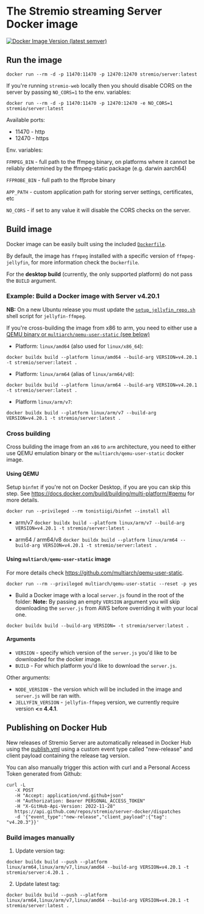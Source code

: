 # The Stremio streaming Server Docker image
[![Docker Image Version (latest semver)](https://img.shields.io/docker/v/stremio/server?label=stremio%2Fserver%3Alatest)](https://hub.docker.com/r/stremio/server)

## Run the image

`docker run --rm -d -p 11470:11470 -p 12470:12470 stremio/server:latest`

If you're running `stremio-web` locally then you should disable CORS on the server by passing `NO_CORS=1` to the env. variables:

`docker run --rm -d -p 11470:11470 -p 12470:12470 -e NO_CORS=1 stremio/server:latest`

Available ports:
- 11470 - http
- 12470 - https

Env. variables:

`FFMPEG_BIN` - full path to the ffmpeg binary, on platforms where it cannot be reliably determined by the ffmpeg-static package (e.g. darwin aarch64)

`FFPROBE_BIN` - full path to the ffprobe binary

`APP_PATH` - custom application path for storing server settings, certificates, etc

`NO_CORS` - if set to any value it will disable the CORS checks on the server.

## Build image

Docker image can be easily built using the included [`Dockerfile`](./Dockerfile).

By default, the image has `ffmpeg` installed with a specific version of `ffmpeg-jellyfin`,
for more information check the `Dockerfile`.

For the **desktop build** (currently, the only supported platform) do not pass the `BUILD` argument.

### Example: Build a Docker image with Server v4.20.1

**NB:** On a new Ubuntu release you must update the [`setup_jellyfin_repo.sh`](./setup_jellyfin_repo.sh) shell script for `jellyfin-ffmpeg`.

If you're cross-building the image from x86 to arm, you need to either use a [QEMU binary or `multiarch/qemu-user-static` (see below)](#cross-building)

- Platform: `linux/amd64` (also used for `linux/x86_64`):

`docker buildx build --platform linux/amd64 --build-arg VERSION=v4.20.1 -t stremio/server:latest .`

- Platform: `linux/arm64` (alias of `linux/arm64/v8`):

`docker buildx build --platform linux/arm64 --build-arg VERSION=v4.20.1 -t stremio/server:latest .`

- Platform `linux/arm/v7`:

`docker buildx build --platform linux/arm/v7 --build-arg VERSION=v4.20.1 -t stremio/server:latest .`

### Cross building
Cross building the image from an `x86` to `arm` architecture, you need to either use QEMU emulation binary or the `multiarch/qemu-user-static` docker image.

#### Using QEMU

Setup `binfmt` if you're not on Docker Desktop, if you are you can skip this step.
See https://docs.docker.com/build/building/multi-platform/#qemu for more details.

`docker run --privileged --rm tonistiigi/binfmt --install all`

- arm/v7
  `docker buildx build --platform linux/arm/v7 --build-arg VERSION=v4.20.1 -t stremio/server:latest .`

- arm64 / arm64/v8
  `docker buildx build --platform linux/arm64 --build-arg VERSION=v4.20.1 -t stremio/server:latest .`

#### Using `multiarch/qemu-user-static` image

For more details check https://github.com/multiarch/qemu-user-static.

`docker run --rm --privileged multiarch/qemu-user-static --reset -p yes`

- Build a Docker image with a local `server.js` found in the root of the folder:
**Note:** By passing an empty `VERSION` argument you will skip downloading the `server.js` from AWS before overriding it with your local one.

`docker buildx build --build-arg VERSION= -t stremio/server:latest .`

#### Arguments

- `VERSION` - specify which version of the `server.js` you'd like to be downloaded for the docker image.
- `BUILD` - For which platform you'd like to download the `server.js`.

Other arguments:

- `NODE_VERSION` - the version which will be included in the image and `server.js` will be ran with.
- `JELLYFIN_VERSION` - `jellyfin-ffmpeg` version, we currently require version **<= 4.4.1**.

## Publishing on Docker Hub

New releases of Stremio Server are automatically released in Docker Hub using the [publish.yml](./.githib/workflows/publish.yml) using a custom event type called "new-release" and client payload containing the release tag version.

You can also manually trigger this action with curl and a Personal Access Token generated from Github:
```
curl -L
   -X POST
   -H "Accept: application/vnd.github+json"
   -H "Authorization: Bearer PERSONAL_ACCESS_TOKEN"
   -H "X-GitHub-Api-Version: 2022-11-28"
   https://api.github.com/repos/stremio/server-docker/dispatches
   -d '{"event_type":"new-release","client_payload":{"tag": "v4.20.3"}}'
```

### Build images manually

1. Update version tag:

`docker buildx build --push --platform linux/arm64,linux/arm/v7,linux/amd64 --build-arg VERSION=v4.20.1 -t stremio/server:4.20.1 .`

2. Update latest tag:


`docker buildx build --push --platform linux/arm64,linux/arm/v7,linux/amd64 --build-arg VERSION=v4.20.1 -t stremio/server:latest .`
